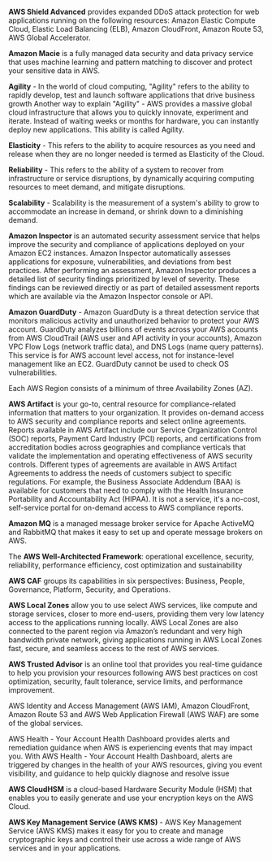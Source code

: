 **AWS Shield Advanced** provides expanded DDoS attack protection for web applications running on the following resources: Amazon Elastic Compute Cloud, Elastic Load Balancing (ELB), Amazon CloudFront, Amazon Route 53, AWS Global Accelerator.

**Amazon Macie** is a fully managed data security and data privacy service that uses machine learning and pattern matching to discover and protect your sensitive data in AWS.

**Agility** - In the world of cloud computing, "Agility" refers to the ability to rapidly develop, test and launch software applications that drive business growth Another way to explain "Agility" - AWS provides a massive global cloud infrastructure that allows you to quickly innovate, experiment and iterate. Instead of waiting weeks or months for hardware, you can instantly deploy new applications. This ability is called Agility.

**Elasticity** - This refers to the ability to acquire resources as you need and release when they are no longer needed is termed as Elasticity of the Cloud.

**Reliability** - This refers to the ability of a system to recover from infrastructure or service disruptions, by dynamically acquiring computing resources to meet demand, and mitigate disruptions.

**Scalability** - Scalability is the measurement of a system's ability to grow to accommodate an increase in demand, or shrink down to a diminishing demand.

**Amazon Inspector** is an automated security assessment service that helps improve the security and compliance of applications deployed on your Amazon EC2 instances. Amazon Inspector automatically assesses applications for exposure, vulnerabilities, and deviations from best practices. After performing an assessment, Amazon Inspector produces a detailed list of security findings prioritized by level of severity. These findings can be reviewed directly or as part of detailed assessment reports which are available via the Amazon Inspector console or API.

**Amazon GuardDuty** - Amazon GuardDuty is a threat detection service that monitors malicious activity and unauthorized behavior to protect your AWS account. GuardDuty analyzes billions of events across your AWS accounts from AWS CloudTrail (AWS user and API activity in your accounts), Amazon VPC Flow Logs (network traffic data), and DNS Logs (name query patterns). This service is for AWS account level access, not for instance-level management like an EC2. GuardDuty cannot be used to check OS vulnerabilities.

Each AWS Region consists of a minimum of three Availability Zones (AZ).

**AWS Artifact** is your go-to, central resource for compliance-related information that matters to your organization. It provides on-demand access to AWS security and compliance reports and select online agreements. Reports available in AWS Artifact include our Service Organization Control (SOC) reports, Payment Card Industry (PCI) reports, and certifications from accreditation bodies across geographies and compliance verticals that validate the implementation and operating effectiveness of AWS security controls. Different types of agreements are available in AWS Artifact Agreements to address the needs of customers subject to specific regulations. For example, the Business Associate Addendum (BAA) is available for customers that need to comply with the Health Insurance Portability and Accountability Act (HIPAA). It is not a service, it's a no-cost, self-service portal for on-demand access to AWS compliance reports.

**Amazon MQ** is a managed message broker service for Apache ActiveMQ and RabbitMQ that makes it easy to set up and operate message brokers on AWS.

The **AWS Well-Architected Framework**: operational excellence, security, reliability, performance efficiency, cost optimization and sustainability 

**AWS CAF** groups its capabilities in six perspectives: Business, People, Governance, Platform, Security, and Operations.

**AWS Local Zones** allow you to use select AWS services, like compute and storage services, closer to more end-users, providing them very low latency access to the applications running locally. AWS Local Zones are also connected to the parent region via Amazon’s redundant and very high bandwidth private network, giving applications running in AWS Local Zones fast, secure, and seamless access to the rest of AWS services.

**AWS Trusted Advisor** is an online tool that provides you real-time guidance to help you provision your resources following AWS best practices on cost optimization, security, fault tolerance, service limits, and performance improvement.

AWS Identity and Access Management (AWS IAM), Amazon CloudFront, Amazon Route 53 and AWS Web Application Firewall (AWS WAF) are some of the global services.

AWS Health - Your Account Health Dashboard provides alerts and remediation guidance when AWS is experiencing events that may impact you.
With AWS Health - Your Account Health Dashboard, alerts are triggered by changes in the health of your AWS resources, giving you event visibility, and guidance to help quickly diagnose and resolve issue

**AWS CloudHSM** is a cloud-based Hardware Security Module (HSM) that enables you to easily generate and use your encryption keys on the AWS Cloud.

**AWS Key Management Service (AWS KMS)** - AWS Key Management Service (AWS KMS) makes it easy for you to create and manage cryptographic keys and control their use across a wide range of AWS services and in your applications. 









